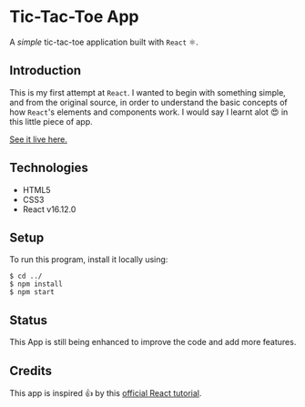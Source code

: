 # Tic-Tac-Toe App

A *simple* tic-tac-toe application built with `React` :atom_symbol:.

## Introduction

This is my first attempt at `React`. I wanted to begin with something simple, and from the original source, in order to understand the basic concepts of how `React`'s elements and components work. I would say I learnt alot :heart_eyes: in this little piece of app. 

[See it live here.](https://krebedev.github.io/tic-tac-toe/)

## Technologies

* HTML5
* CSS3
* React v16.12.0

## Setup

To run this program, install it locally using: 

```
$ cd ../
$ npm install
$ npm start

```
## Status

This App is still being enhanced to improve the code and add more features.

## Credits
 This app is inspired :+1: by this [official React tutorial](https://reactjs.org/tutorial/tutorial.html).

